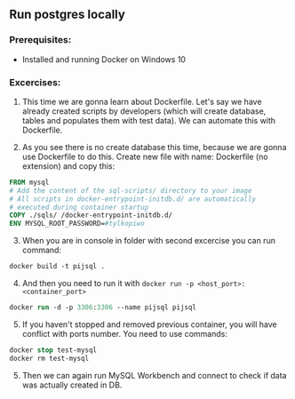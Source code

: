 ## Run postgres locally

### Prerequisites:

- Installed and running Docker on Windows 10

### Excercises:

1. This time we are gonna learn about Dockerfile. Let's say we have already created scripts by developers (which will create database, tables and populates them with test data). We can automate this with Dockerfile.

2. As you see there is no create database this time, because we are gonna use Dockerfile to do this. Create new file with name: Dockerfile (no extension) and copy this:

```Dockerfile
FROM mysql
# Add the content of the sql-scripts/ directory to your image
# All scripts in docker-entrypoint-initdb.d/ are automatically
# executed during container startup
COPY ./sqls/ /docker-entrypoint-initdb.d/
ENV MYSQL_ROOT_PASSWORD=#tylkopiwo
```

3. When you are in console in folder with second excercise you can run command:

```ps
docker build -t pijsql .
```

4. And then you need to run it with `docker run -p <host_port>:<container_port>`

```ps
docker run -d -p 3306:3306 --name pijsql pijsql
```

5. If you haven't stopped and removed previous container, you will have conflict with ports number. You need to use commands:

```ps
docker stop test-mysql
docker rm test-mysql
```

5. Then we can again run MySQL Workbench and connect to check if data was actually created in DB.
